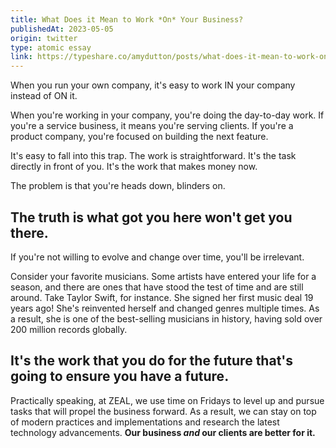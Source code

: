 ```yaml
---
title: What Does it Mean to Work *On* Your Business?
publishedAt: 2023-05-05
origin: twitter
type: atomic essay
link: https://typeshare.co/amydutton/posts/what-does-it-mean-to-work-on-your-business
---
```


When you run your own company, it's easy to work IN your company instead of ON it.

When you're working in your company, you're doing the day-to-day work. If you're a service business, it means you're serving clients. If you're a product company, you're focused on building the next feature.

It's easy to fall into this trap. The work is straightforward. It's the task directly in front of you. It's the work that makes money now.

The problem is that you're heads down, blinders on.

## The truth is what got you here won't get you there.

If you're not willing to evolve and change over time, you'll be irrelevant.

Consider your favorite musicians. Some artists have entered your life for a season, and there are ones that have stood the test of time and are still around. Take Taylor Swift, for instance. She signed her first music deal 19 years ago! She's reinvented herself and changed genres multiple times. As a result, she is one of the best-selling musicians in history, having sold over 200 million records globally.

## It's the work that you do for the future that's going to ensure you have a future.

Practically speaking, at ZEAL, we use time on Fridays to level up and pursue tasks that will propel the business forward. As a result, we can stay on top of modern practices and implementations and research the latest technology advancements. **Our business _and_ our clients are better for it.**
